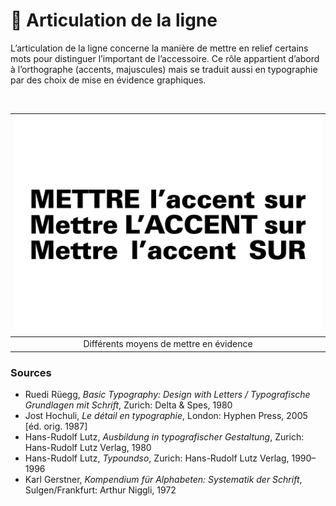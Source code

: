 # 📶 Articulation de la ligne

L’articulation de la ligne concerne la manière de mettre en relief certains mots pour distinguer l’important de l’accessoire. Ce rôle appartient d’abord à l’orthographe (accents, majuscules) mais se traduit aussi en typographie par des choix de mise en évidence graphiques.
  
&nbsp;

|![](links/0-Ligne2.gif) |
|:---:|
| Différents moyens de mettre en évidence |

### Sources  

- Ruedi Rüegg, *Basic Typography: Design with Letters / Typografische Grundlagen mit Schrift*, Zurich: Delta & Spes, 1980  
- Jost Hochuli, *Le détail en typographie*, London: Hyphen Press, 2005 [éd. orig. 1987]  
- Hans-Rudolf Lutz, *Ausbildung in typografischer Gestaltung*, Zurich: Hans-Rudolf Lutz Verlag, 1980  
- Hans-Rudolf Lutz, *Typoundso*, Zurich: Hans-Rudolf Lutz Verlag, 1990–1996  
- Karl Gerstner, *Kompendium für Alphabeten: Systematik der Schrift*, Sulgen/Frankfurt: Arthur Niggli, 1972   

<!-- - **Prénom Nom**  
  *Titre*, 0000 -->

<!-- [^1]: Adrian Frutiger, *Type, Sign, Symbol*, 1980 -->

